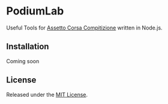 # PodiumLab

Useful Tools for [Assetto Corsa Compitizione](https://www.assettocorsa.it/competizione/) written in Node.js.

## Installation

Coming soon

## License

Released under the [MIT License](https://github.com/FynniX/PodiumLab/blob/main/LICENSE).
